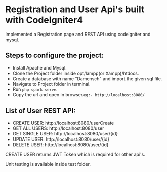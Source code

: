 # Registration and User Api's built with CodeIgniter4

Implemented a Registration page and REST API using codeigniter and mysql.

## Steps to configure the project:

- Install Apache and Mysql.
- Clone the Project folder inside opt/lampp(or Xampp)/htdocs.
- Create a database with  name "Damensch" and import the given sql file.
- Navigate to Project folder in terminal.
- Run `php spark serve`.
- Copy the url and open in browser.`eg:- http://localhost:8080/`

## List of User REST API:

- CREATE USER: http://localhost:8080/userCreate
- GET ALL USERS: http://localhost:8080/user
- GET SINGLE USER: http://localhost:8080/user/{id}
- UPDATE USER: http://localhost:8080/user/{id}
- DELETE USER: http://localhost:8080/user/{id}

CREATE USER returns JWT Token which is required for other api's.

Unit testing is available inside test folder.

